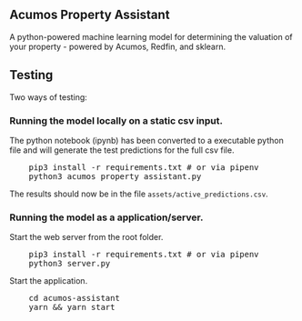 Acumos Property Assistant
---

A python-powered machine learning model for determining the valuation of your property - powered by Acumos, Redfin, and sklearn.

## Testing

Two ways of testing:

### Running the model locally on a static csv input.

The python notebook (ipynb) has been converted to a executable python file and will generate the test predictions for the full csv file.

<pre>
    pip3 install -r requirements.txt # or via pipenv
    python3 acumos_property_assistant.py
</pre>

The results should now be in the file `assets/active_predictions.csv`.

### Running the model as a application/server.

Start the web server from the root folder.
<pre>
    pip3 install -r requirements.txt # or via pipenv
    python3 server.py
</pre>

Start the application.
<pre>
    cd acumos-assistant
    yarn && yarn start
</pre>
